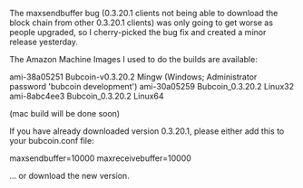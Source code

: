 The maxsendbuffer bug (0.3.20.1 clients not being able to download the block chain from other 0.3.20.1 clients) was only going to get
worse as people upgraded, so I cherry-picked the bug fix and created a minor release yesterday.

The Amazon Machine Images I used to do the builds are available:

  ami-38a05251   Bubcoin-v0.3.20.2 Mingw    (Windows; Administrator password 'bubcoin development')
  ami-30a05259   Bubcoin_0.3.20.2 Linux32
  ami-8abc4ee3   Bubcoin_0.3.20.2 Linux64

(mac build will be done soon)

If you have already downloaded version 0.3.20.1, please either add this to your bubcoin.conf file:

  maxsendbuffer=10000
  maxreceivebuffer=10000

... or download the new version.
